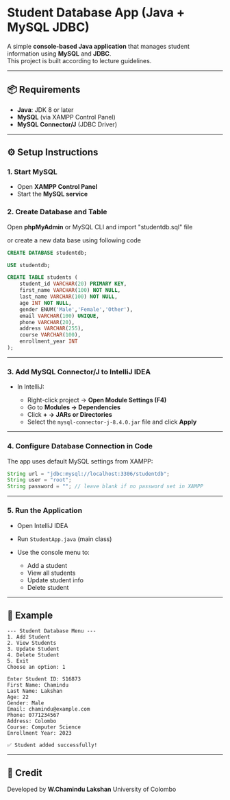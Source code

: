 # Student Database App (Java + MySQL JDBC)

A simple **console-based Java application** that manages student information using **MySQL** and **JDBC**.  
This project is built according to lecture guidelines.

---

## 📦 Requirements
- **Java**: JDK 8 or later  
- **MySQL** (via XAMPP Control Panel)  
- **MySQL Connector/J** (JDBC Driver)  

---

## ⚙️ Setup Instructions

### 1. Start MySQL
- Open **XAMPP Control Panel**  
- Start the **MySQL service**

### 2. Create Database and Table
Open **phpMyAdmin** or MySQL CLI and import "studentdb.sql" file

or create a new data base using following code
```sql
CREATE DATABASE studentdb;

USE studentdb;

CREATE TABLE students (
    student_id VARCHAR(20) PRIMARY KEY,
    first_name VARCHAR(100) NOT NULL,
    last_name VARCHAR(100) NOT NULL,
    age INT NOT NULL,
    gender ENUM('Male','Female','Other'),
    email VARCHAR(100) UNIQUE,
    phone VARCHAR(20),
    address VARCHAR(255),
    course VARCHAR(100),
    enrollment_year INT
);
````

---

### 3. Add MySQL Connector/J to IntelliJ IDEA

* In IntelliJ:

  * Right-click project → **Open Module Settings (F4)**
  * Go to **Modules → Dependencies**
  * Click **+ → JARs or Directories**
  * Select the `mysql-connector-j-8.4.0.jar` file and click **Apply**

---

### 4. Configure Database Connection in Code

The app uses default MySQL settings from XAMPP:

```java
String url = "jdbc:mysql://localhost:3306/studentdb";
String user = "root";
String password = ""; // leave blank if no password set in XAMPP
```

---

### 5. Run the Application

* Open IntelliJ IDEA
* Run `StudentApp.java` (main class)
* Use the console menu to:

  * Add a student
  * View all students
  * Update student info
  * Delete student

---

## 📝 Example

```
--- Student Database Menu ---
1. Add Student
2. View Students
3. Update Student
4. Delete Student
5. Exit
Choose an option: 1

Enter Student ID: S16873
First Name: Chamindu
Last Name: Lakshan
Age: 22
Gender: Male
Email: chamindu@example.com
Phone: 0771234567
Address: Colombo
Course: Computer Science
Enrollment Year: 2023

✅ Student added successfully!
```

---

## 👤 Credit

Developed by **W\.Chamindu Lakshan**
University of Colombo

